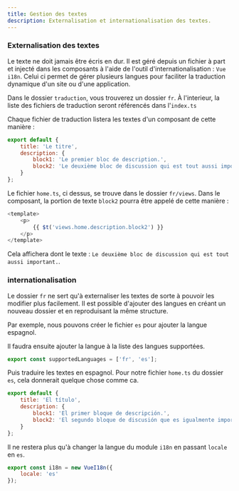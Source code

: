 ```yaml
---
title: Gestion des textes
description: Externalisation et internationalisation des textes.
---
```


### Externalisation des textes

Le texte ne doit jamais être écris en dur. Il est géré depuis un fichier à part et injecté dans les composants à l'aide de l'outil d'internationalisation : `Vue i18n`.
Celui ci permet de gérer plusieurs langues pour faciliter la traduction dynamique d'un site ou d'une application.

Dans le dossier `traduction`, vous trouverez un dossier `fr`. À l'interieur, la liste des fichiers de traduction seront référencés dans l'`index.ts`

Chaque fichier de traduction listera les textes d'un composant de cette manière :

```js
export default {
	title: 'Le titre',
	description: {
		block1: 'Le premier bloc de description.',
		block2: 'Le deuxième bloc de discussion qui est tout aussi important.'
	}
};
```

Le fichier `home.ts`, ci dessus, se trouve dans le dossier `fr/views`.
Dans le composant, la portion de texte `block2` pourra être appelé de cette manière :

```js
<template>
	<p>
		{{ $t('views.home.description.block2') }}
	</p>
</template>
```

Cela affichera dont le texte : `Le deuxième bloc de discussion qui est tout aussi important.`.

### internationalisation

Le dossier `fr` ne sert qu'à externaliser les textes de sorte à pouvoir les modifier plus facilement.
Il est possible d'ajouter des langues en créant un nouveau dossier et en reproduisant la même structure.

Par exemple, nous pouvons créer le fichier `es` pour ajouter la langue espagnol.

Il faudra ensuite ajouter la langue à la liste des langues supportées.

```js
export const supportedLanguages = ['fr', 'es'];
```

Puis traduire les textes en espagnol. Pour notre fichier `home.ts` du dossier `es`, cela donnerait quelque chose comme ca.

```js
export default {
	title: 'El título',
	description: {
		block1: 'El primer bloque de descripción.',
		block2: 'El segundo bloque de discusión que es igualmente importante.'
	}
};
```

Il ne restera plus qu'à changer la langue du module `i18n` en passant `locale` en `es`.

```js
export const i18n = new VueI18n({
	locale: 'es'
});
```
